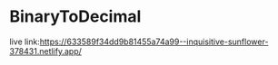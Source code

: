 # BinaryToDecimal

live link:https://633589f34dd9b81455a74a99--inquisitive-sunflower-378431.netlify.app/
